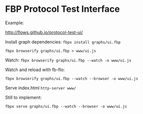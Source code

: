# FBP Protocol Test Interface

Example:

http://flows.github.io/protocol-test-ui/

Install graph dependencies:
`fbpx install graphs/ui.fbp`

`fbpx browserify graphs/ui.fbp > www/ui.js`

Watch:
`fbpx browserify graphs/ui.fbp --watch -o www/ui.js`

Watch and reload with fb-flo:

`fbpx browserify graphs/ui.fbp --watch --browser -o www/ui.js`

Serve index.html
`http-server www/`

Still to implement:

`fbpx serve graphs/ui.fbp --watch --browser -o www/ui.js`
